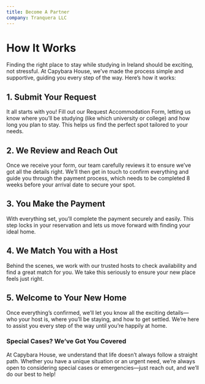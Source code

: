 ```yaml
---
title: Become A Partner
company: Tranquera LLC
---
```


# How It Works

Finding the right place to stay while studying in Ireland should be exciting, not stressful. At Capybara House, we’ve made the process simple and supportive, guiding you every step of the way. Here’s how it works:

## 1. Submit Your Request
It all starts with you! Fill out our Request Accommodation Form, letting us know where you’ll be studying (like which university or college) and how long you plan to stay. This helps us find the perfect spot tailored to your needs.

## 2. We Review and Reach Out
Once we receive your form, our team carefully reviews it to ensure we’ve got all the details right. We’ll then get in touch to confirm everything and guide you through the payment process, which needs to be completed 8 weeks before your arrival date to secure your spot.

## 3. You Make the Payment
With everything set, you’ll complete the payment securely and easily. This step locks in your reservation and lets us move forward with finding your ideal home.

## 4. We Match You with a Host
Behind the scenes, we work with our trusted hosts to check availability and find a great match for you. We take this seriously to ensure your new place feels just right.

## 5. Welcome to Your New Home
Once everything’s confirmed, we’ll let you know all the exciting details—who your host is, where you’ll be staying, and how to get settled. We’re here to assist you every step of the way until you’re happily at home.

### Special Cases? We’ve Got You Covered
At Capybara House, we understand that life doesn’t always follow a straight path. Whether you have a unique situation or an urgent need, we’re always open to considering special cases or emergencies—just reach out, and we’ll do our best to help!